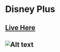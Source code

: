 # Disney Plus

## <a href="beautiful-month.surge.sh" target="_blank">Live Here</a>

## ![Alt text](/public/images/Screenshot_1.png "a title")